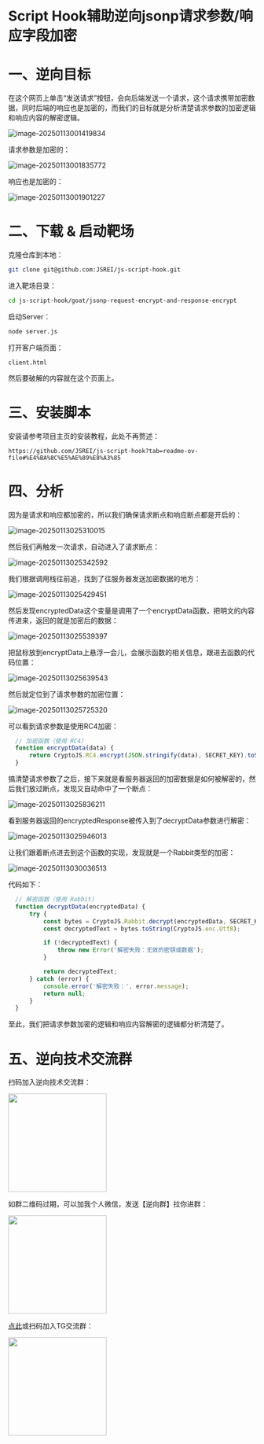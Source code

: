 # Script Hook辅助逆向jsonp请求参数/响应字段加密

# 一、逆向目标

在这个网页上单击“发送请求”按钮，会向后端发送一个请求，这个请求携带加密数据，同时后端的响应也是加密的，而我们的目标就是分析清楚请求参数的加密逻辑和响应内容的解密逻辑。

![image-20250113001419834](./README.assets/image-20250113001419834.png)

请求参数是加密的：

![image-20250113001835772](./README.assets/image-20250113001835772.png)

响应也是加密的：

![image-20250113001901227](./README.assets/image-20250113001901227.png)

# 二、下载 & 启动靶场

克隆仓库到本地：

```bash
git clone git@github.com:JSREI/js-script-hook.git
```

进入靶场目录：

```bash
cd js-script-hook/goat/jsonp-request-encrypt-and-response-encrypt
```

启动Server：

```bash
node server.js
```

打开客户端页面：

```
client.html
```

然后要破解的内容就在这个页面上。

# 三、安装脚本

安装请参考项目主页的安装教程，此处不再赘述：

```
https://github.com/JSREI/js-script-hook?tab=readme-ov-file#%E4%BA%8C%E5%AE%89%E8%A3%85
```

# 四、分析

因为是请求和响应都加密的，所以我们确保请求断点和响应断点都是开启的：

![image-20250113025310015](./README.assets/image-20250113025310015.png)

然后我们再触发一次请求，自动进入了请求断点：

![image-20250113025342592](./README.assets/image-20250113025342592.png)

我们根据调用栈往前追，找到了往服务器发送加密数据的地方：

![image-20250113025429451](./README.assets/image-20250113025429451.png)

然后发现encryptedData这个变量是调用了一个encryptData函数，把明文的内容传进来，返回的就是加密后的数据：

![image-20250113025539397](./README.assets/image-20250113025539397.png)

把鼠标放到encryptData上悬浮一会儿，会展示函数的相关信息，跟进去函数的代码位置：

![image-20250113025639543](./README.assets/image-20250113025639543.png)

然后就定位到了请求参数的加密位置：

![image-20250113025725320](./README.assets/image-20250113025725320.png)

可以看到请求参数是使用RC4加密：

```js
  // 加密函数（使用 RC4）
  function encryptData(data) {
      return CryptoJS.RC4.encrypt(JSON.stringify(data), SECRET_KEY).toString();
  }
```

搞清楚请求参数了之后，接下来就是看服务器返回的加密数据是如何被解密的，然后我们放过断点，发现又自动命中了一个断点：

![image-20250113025836211](./README.assets/image-20250113025836211.png)

看到服务器返回的encryptedResponse被传入到了decryptData参数进行解密：

![image-20250113025946013](./README.assets/image-20250113025946013.png)

让我们跟着断点进去到这个函数的实现，发现就是一个Rabbit类型的加密：

![image-20250113030036513](./README.assets/image-20250113030036513.png)

代码如下：

```js
  // 解密函数（使用 Rabbit）
  function decryptData(encryptedData) {
      try {
          const bytes = CryptoJS.Rabbit.decrypt(encryptedData, SECRET_KEY);
          const decryptedText = bytes.toString(CryptoJS.enc.Utf8);

          if (!decryptedText) {
              throw new Error('解密失败：无效的密钥或数据');
          }

          return decryptedText;
      } catch (error) {
          console.error('解密失败：', error.message);
          return null;
      }
  }
```

至此，我们把请求参数加密的逻辑和响应内容解密的逻辑都分析清楚了。

# 五、逆向技术交流群

扫码加入逆向技术交流群：

<img src="https://github.com/JSREI/.github/raw/main/profile/README.assets/image-20241016230653669.png" style="width: 200px">

如群二维码过期，可以加我个人微信，发送【逆向群】拉你进群：

<img src="https://github.com/JSREI/.github/raw/main/profile/README.assets/image-20231030132026541-7614065.png" style="width: 200px">

[点此](https://t.me/jsreijsrei)或扫码加入TG交流群：

<img src="https://github.com/JSREI/.github/raw/main/profile/README.assets/image-20241016231143315.png" style="width: 200px">

